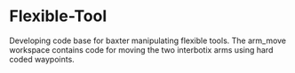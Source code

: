 # Flexible-Tool

Developing code base for baxter manipulating flexible tools. The
arm_move workspace contains code for moving the two interbotix arms using
hard coded waypoints.
